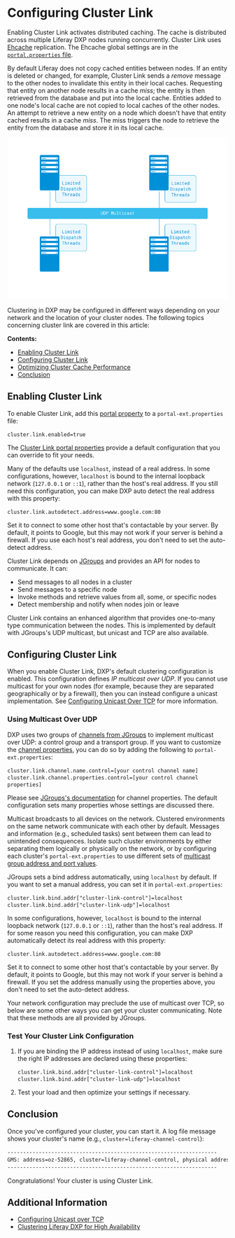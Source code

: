 # Configuring Cluster Link

Enabling Cluster Link activates distributed caching. The cache is distributed across multiple Liferay DXP nodes running concurrently. Cluster Link uses [Ehcache](http://www.ehcache.org) replication. The Ehcache global settings are in the [`portal.properties` file](https://docs.liferay.com/portal/7.3-latest/propertiesdoc/portal.properties.html#Ehcache).

By default Liferay does not copy cached entities between nodes. If an entity is deleted or changed, for example, Cluster Link sends a *remove* message to the other nodes to invalidate this entity in their local caches. Requesting that entity on another node results in a cache *miss*; the entity is then retrieved from the database and put into the local cache. Entities added to one node's local cache are not copied to local caches of the other nodes. An attempt to retrieve a new entity on a node which doesn't have that entity cached results in a cache *miss*. The miss triggers the node to retrieve the entity from the database and store it in its local cache.

![Figure 1: Liferay DXP's cache algorithm is extremely efficient.](./configuring-cluster-link/images/01.png)

Clustering in DXP may be configured in different ways depending on your network and the location of your cluster nodes. The following topics concerning cluster link are covered in this article:

**Contents:**

* [Enabling Cluster Link](#enabling-cluster-link)
* [Configuring Cluster Link](#configuring-cluster-link)
* [Optimizing Cluster Cache Performance](#optimizing-cluster-cache-performance)
* [Conclusion](#conclusion)

## Enabling Cluster Link

To enable Cluster Link, add this [portal property](../../reference/portal-properties.md) to a `portal-ext.properties` file:

```properties
cluster.link.enabled=true
```

The [Cluster Link portal properties](https://docs.liferay.com/dxp/portal/7.3-latest/propertiesdoc/portal.properties.html#Cluster%20Link) provide a default configuration that you can override to fit your needs.

Many of the defaults use `localhost`, instead of a real address. In some configurations, however, `localhost` is bound to the internal loopback network (`127.0.0.1` or `::1`), rather than the host's real address. If you still need this configuration, you can make DXP auto detect the real address with this property:

```properties
cluster.link.autodetect.address=www.google.com:80
```

Set it to connect to some other host that's contactable by your server. By default, it points to Google, but this may not work if your server is behind a firewall. If you use each host's real address, you don't need to set the auto-detect address.

Cluster Link depends on [JGroups](http://www.jgroups.org) and provides an API for nodes to communicate. It can:

* Send messages to all nodes in a cluster
* Send messages to a specific node
* Invoke methods and retrieve values from all, some, or specific nodes
* Detect membership and notify when nodes join or leave

Cluster Link contains an enhanced algorithm that provides one-to-many type communication between the nodes. This is implemented by default with JGroups's UDP multicast, but unicast and TCP are also available.

## Configuring Cluster Link

When you enable Cluster Link, DXP's default clustering configuration is enabled. This configuration defines *IP multicast over UDP*. If you cannot use multicast for your own nodes (for example, because they are separated geographically or by a firewall), then you can instead configure a unicast implementation. See [Configuring Unicast Over TCP](./06-configuring-unicast-over-tcp.md) for more information.

### Using Multicast Over UDP

DXP uses two groups of [channels from JGroups](http://www.jgroups.org/manual4/index.html#_channel) to implement multicast over UDP: a control group and a transport group. If you want to customize the [channel properties](https://docs.liferay.com/portal/7.2-latest/propertiesdoc/portal.properties.html#Cluster%20Link), you can do so by adding the following to `portal-ext.properties`:

```properties
cluster.link.channel.name.control=[your control channel name]
cluster.link.channel.properties.control=[your control channel properties]
```

Please see [JGroups's documentation](http://www.jgroups.org/manual4/index.html#protlist) for channel properties. The default configuration sets many properties whose settings are discussed there.

Multicast broadcasts to all devices on the network. Clustered environments on the same network communicate with each other by default. Messages and information (e.g., scheduled tasks) sent between them can lead to unintended consequences. Isolate such cluster environments by either separating them logically or physically on the network, or by configuring each cluster's `portal-ext.properties` to use different sets of [multicast group address and port values](https://docs.liferay.com/portal/7.3-latest/propertiesdoc/portal.properties.html#Multicast).

JGroups sets a bind address automatically, using `localhost` by default. If you want to set a manual address, you can set it in `portal-ext.properties`:

```properties
cluster.link.bind.addr["cluster-link-control"]=localhost
cluster.link.bind.addr["cluster-link-udp"]=localhost
```

In some configurations, however, `localhost` is bound to the internal loopback network (`127.0.0.1` or `::1`), rather than the host's real address. If for some reason you need this configuration, you can make DXP automatically detect its real address with this property:

```properties
cluster.link.autodetect.address=www.google.com:80
```

Set it to connect to some other host that's contactable by your server. By default, it points to Google, but this may not work if your server is behind a firewall. If you set the address manually using the properties above, you don't need to set the auto-detect address.

Your network configuration may preclude the use of multicast over TCP, so below are some other ways you can get your cluster communicating. Note that these methods are all provided by JGroups.

### Test Your Cluster Link Configuration

1.  If you are binding the IP address instead of using `localhost`, make sure the right IP addresses are declared using these properties:

    ```properties
    cluster.link.bind.addr["cluster-link-control"]=localhost
    cluster.link.bind.addr["cluster-link-udp"]=localhost
    ```

2.  Test your load and then optimize your settings if necessary.

## Conclusion

Once you've configured your cluster, you can start it. A log file message shows your cluster's  name (e.g., `cluster=liferay-channel-control`): 

```bash
-------------------------------------------------------------------
GMS: address=oz-52865, cluster=liferay-channel-control, physical address=192.168.1.10:50643
-------------------------------------------------------------------
```

Congratulations! Your cluster is using Cluster Link.

## Additional Information

* [Configuring Unicast over TCP](./configuring-unicast-over-tcp.md)
* [Clustering Liferay DXP for High Availability](./clustering-for-high-availability.md)

